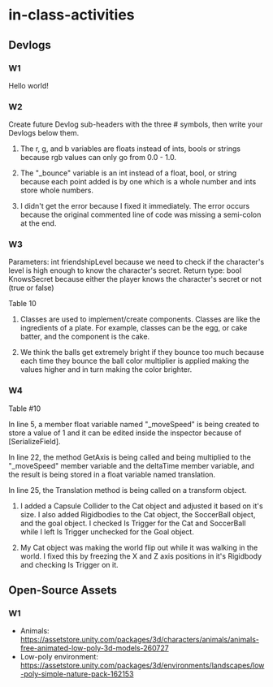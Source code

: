# in-class-activities
## Devlogs
### W1
Hello world!

### W2
Create future Devlog sub-headers with the three # symbols, then write your Devlogs below them.

1. The r, g, and b variables are floats instead of ints, bools or
strings because rgb values can only go from 0.0 - 1.0.

2. The "_bounce" variable is an int instead of a float, bool, or string
because each point added is by one which is a whole number and ints store
whole numbers.

3. I didn't get the error because I fixed it immediately. The error occurs
because the original commented line of code was missing a semi-colon at 
the end.

### W3

Parameters: int friendshipLevel because we need to check if
the character's level is high enough to know the character's
secret.
Return type: bool KnowsSecret because either the player knows
the character's secret or not (true or false)

Table 10

1. Classes are used to implement/create components. Classes are 
like the ingredients of a plate. For example, classes can be the 
egg, or cake batter, and the component is the cake.

2. We think the balls get extremely bright if they bounce
too much because each time they bounce the ball color multiplier
is applied making the values higher and in turn making the color
brighter.

### W4

Table #10

In line 5, a member float variable named "_moveSpeed" is being 
created to store a value of 1 and it can be edited inside the 
inspector because of  [SerializeField].

In line 22, the method GetAxis is being called and being multiplied
to the "_moveSpeed" member variable and the deltaTime member variable,
and the result is being stored in a float variable named translation.

In line 25, the Translation method is being called on a transform object.

1. I added a Capsule Collider to the Cat object and adjusted it based on
it's size. I also added Rigidbodies to the Cat object, the SoccerBall object,
and the goal object. I checked Is Trigger for the Cat and SoccerBall while I
left Is Trigger unchecked for the Goal object.

2. My Cat object was making the world flip out while it was walking
in the world. I fixed this by freezing the X and Z axis positions
in it's Rigidbody and checking Is Trigger on it.

## Open-Source Assets
### W1
- Animals: https://assetstore.unity.com/packages/3d/characters/animals/animals-free-animated-low-poly-3d-models-260727 
- Low-poly environment: https://assetstore.unity.com/packages/3d/environments/landscapes/low-poly-simple-nature-pack-162153 
